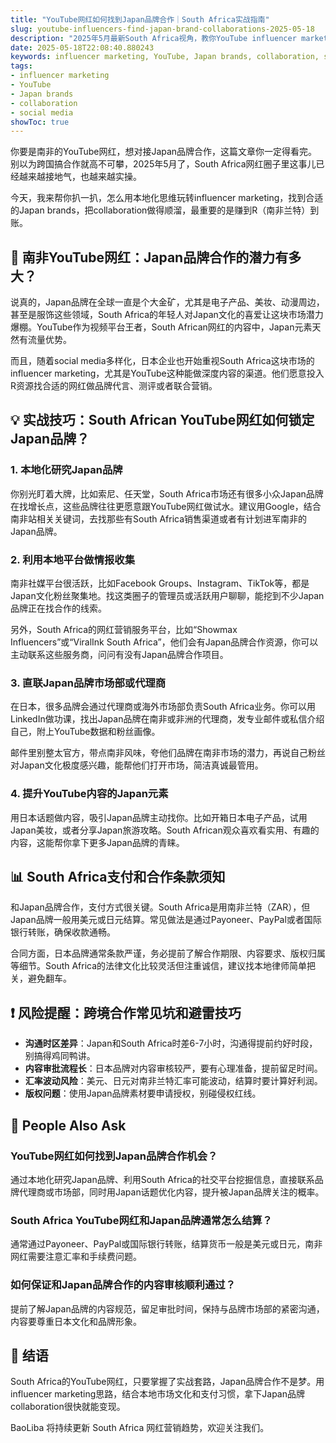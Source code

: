 ```yaml
---
title: "YouTube网红如何找到Japan品牌合作｜South Africa实战指南"
slug: youtube-influencers-find-japan-brand-collaborations-2025-05-18
description: "2025年5月最新South Africa视角，教你YouTube influencer marketing怎么精准对接Japan brands，学会实操collaboration套路，玩转social media跨境合作，助你赚得更多南非兰特！"
date: 2025-05-18T22:08:40.880243
keywords: influencer marketing, YouTube, Japan brands, collaboration, social media
tags:
- influencer marketing
- YouTube
- Japan brands
- collaboration
- social media
showToc: true
---
```


你要是南非的YouTube网红，想对接Japan品牌合作，这篇文章你一定得看完。别以为跨国搞合作就高不可攀，2025年5月了，South Africa网红圈子里这事儿已经越来越接地气，也越来越实操。

今天，我来帮你扒一扒，怎么用本地化思维玩转influencer marketing，找到合适的Japan brands，把collaboration做得顺溜，最重要的是赚到R（南非兰特）到账。

## 📢 南非YouTube网红：Japan品牌合作的潜力有多大？

说真的，Japan品牌在全球一直是个大金矿，尤其是电子产品、美妆、动漫周边，甚至是服饰这些领域，South Africa的年轻人对Japan文化的喜爱让这块市场潜力爆棚。YouTube作为视频平台王者，South African网红的内容中，Japan元素天然有流量优势。

而且，随着social media多样化，日本企业也开始重视South Africa这块市场的influencer marketing，尤其是YouTube这种能做深度内容的渠道。他们愿意投入R资源找合适的网红做品牌代言、测评或者联合营销。

## 💡 实战技巧：South African YouTube网红如何锁定Japan品牌？

### 1. 本地化研究Japan品牌

你别光盯着大牌，比如索尼、任天堂，South Africa市场还有很多小众Japan品牌在找增长点，这些品牌往往更愿意跟YouTube网红做试水。建议用Google，结合南非站相关关键词，去找那些有South Africa销售渠道或者有计划进军南非的Japan品牌。

### 2. 利用本地平台做情报收集

南非社媒平台很活跃，比如Facebook Groups、Instagram、TikTok等，都是Japan文化粉丝聚集地。找这类圈子的管理员或活跃用户聊聊，能挖到不少Japan品牌正在找合作的线索。

另外，South Africa的网红营销服务平台，比如“Showmax Influencers”或“ViralInk South Africa”，他们会有Japan品牌合作资源，你可以主动联系这些服务商，问问有没有Japan品牌合作项目。

### 3. 直联Japan品牌市场部或代理商

在日本，很多品牌会通过代理商或海外市场部负责South Africa业务。你可以用LinkedIn做功课，找出Japan品牌在南非或非洲的代理商，发专业邮件或私信介绍自己，附上YouTube数据和粉丝画像。

邮件里别整太官方，带点南非风味，夸他们品牌在南非市场的潜力，再说自己粉丝对Japan文化极度感兴趣，能帮他们打开市场，简洁真诚最管用。

### 4. 提升YouTube内容的Japan元素

用日本话题做内容，吸引Japan品牌主动找你。比如开箱日本电子产品，试用Japan美妆，或者分享Japan旅游攻略。South African观众喜欢看实用、有趣的内容，这能帮你拿下更多Japan品牌的青睐。

## 📊 South Africa支付和合作条款须知

和Japan品牌合作，支付方式很关键。South Africa是用南非兰特（ZAR），但Japan品牌一般用美元或日元结算。常见做法是通过Payoneer、PayPal或者国际银行转账，确保收款通畅。

合同方面，日本品牌通常条款严谨，务必提前了解合作期限、内容要求、版权归属等细节。South Africa的法律文化比较灵活但注重诚信，建议找本地律师简单把关，避免翻车。

## ❗ 风险提醒：跨境合作常见坑和避雷技巧

- **沟通时区差异**：Japan和South Africa时差6-7小时，沟通得提前约好时段，别搞得鸡同鸭讲。
- **内容审批流程长**：日本品牌对内容审核较严，要有心理准备，提前留足时间。
- **汇率波动风险**：美元、日元对南非兰特汇率可能波动，结算时要计算好利润。
- **版权问题**：使用Japan品牌素材要申请授权，别碰侵权红线。

## 🤔 People Also Ask

### YouTube网红如何找到Japan品牌合作机会？

通过本地化研究Japan品牌、利用South Africa的社交平台挖掘信息，直接联系品牌代理商或市场部，同时用Japan话题优化内容，提升被Japan品牌关注的概率。

### South Africa YouTube网红和Japan品牌通常怎么结算？

通常通过Payoneer、PayPal或国际银行转账，结算货币一般是美元或日元，南非网红需要注意汇率和手续费问题。

### 如何保证和Japan品牌合作的内容审核顺利通过？

提前了解Japan品牌的内容规范，留足审批时间，保持与品牌市场部的紧密沟通，内容要尊重日本文化和品牌形象。

## 📢 结语

South Africa的YouTube网红，只要掌握了实战套路，Japan品牌合作不是梦。用influencer marketing思路，结合本地市场文化和支付习惯，拿下Japan品牌collaboration很快就能变现。

BaoLiba 将持续更新 South Africa 网红营销趋势，欢迎关注我们。